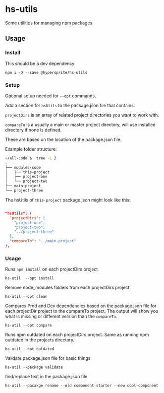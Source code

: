 # hs-utils

Some utilities for managing npm packages.

## Usage

### Install

This should be a dev dependency

```npm i -D --save @hypersprite/hs-utils```

### Setup

Optional setup needed for `--opt` commands.

Add a section for `hsUtils` to the package.json file that contains.

`projectDirs` is an array of related project directories you want to work with.

`compareTo` is a usually a main or master project directory, will use installed directory if none is defined.

These are based on the location of the package.json file.

Example folder structure:
```bash
~/all-code $  tree -L 2
.
├── modules-code
│   ├── this-project
│   ├── project-one
│   └── project-two
├── main-project
└── project-three
```

The hsUtils of `this-project` package.json might look like this:

```json

"hsUtils": {
  "projectDirs": [
    "project-one",
    "project-two",
    "../project-three"
  ],
  "compareTo": "../main-project"
},
```

### Usage

Runs `npm install` on each projectDirs project

`hs-util  --opt install`

Remove node_modules folders from each projectDirs project.

`hs-util --opt clean`

Compares Prod and Dev dependencies based on the package.json file for each projectDir project to the compareTo project. The output will show you what is missing or different version than the `compareTo`.

`hs-util --opt compare`

Runs npm outdated on each projectDirs project. Same as running npm outdated in the projects directory.

`hs-util --opt outdated`


Validate package.json file for basic things.

`hs-util --package validate`

find/replace text in the package.json file

`hs-util --pacakge rename --old component-starter --new cool-component`
